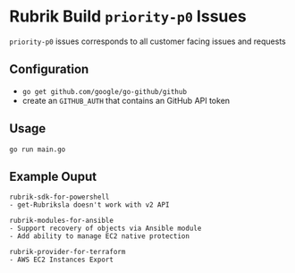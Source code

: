 # Rubrik Build `priority-p0` Issues

`priority-p0` issues corresponds to all customer facing issues and requests

## Configuration

* `go get github.com/google/go-github/github`
* create an `GITHUB_AUTH` that contains an GitHub API token

## Usage

`go run main.go`


## Example Ouput
```
rubrik-sdk-for-powershell
- get-Rubriksla doesn't work with v2 API

rubrik-modules-for-ansible
- Support recovery of objects via Ansible module
- Add ability to manage EC2 native protection

rubrik-provider-for-terraform
- AWS EC2 Instances Export
```